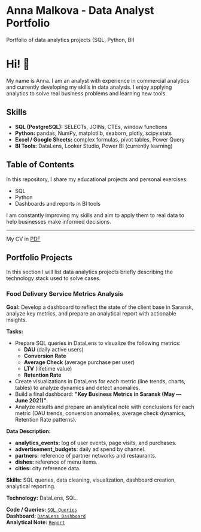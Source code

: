 # Anna Malkova - Data Analyst Portfolio
Portfolio of data analytics projects (SQL, Python, BI)
# Hi! 👋

My name is Anna. I am an analyst with experience in commercial analytics and currently developing my skills in data analysis. I enjoy applying analytics to solve real business problems and learning new tools.

## Skills
- **SQL (PostgreSQL):** SELECTs, JOINs, CTEs, window functions  
- **Python:** pandas, NumPy, matplotlib, seaborn, plotly, scipy.stats  
- **Excel / Google Sheets:** complex formulas, pivot tables, Power Query  
- **BI Tools:** DataLens, Looker Studio, Power BI (currently learning)  

## Table of Contents
In this repository, I share my educational projects and personal exercises:   
- SQL
- Python
- Dashboards and reports in BI tools

I am constantly improving my skills and aim to apply them to real data to help businesses make informed decisions.

---
My CV in [PDF](Anna_Malkova_CV.pdf)

## Portfolio Projects
In this section I will list data analytics projects briefly describing the technology stack used to solve cases.

### Food Delivery Service Metrics Analysis

**Goal:** Develop a dashboard to reflect the state of the client base in Saransk, analyze key metrics, and prepare an analytical report with actionable insights.

**Tasks:**
- Prepare SQL queries in DataLens to visualize the following metrics:  
  - **DAU** (daily active users)  
  - **Conversion Rate**  
  - **Average Check** (average purchase per user)  
  - **LTV** (lifetime value)  
  - **Retention Rate**
- Create visualizations in DataLens for each metric (line trends, charts, tables) to analyze dynamics and detect anomalies.  
- Build a final dashboard: **"Key Business Metrics in Saransk (May — June 2021)"**.  
- Analyze results and prepare an analytical note with conclusions for each metric (DAU trends, conversion anomalies, average check dynamics, Retention Rate patterns).

**Data Description:**  
- **analytics_events:** log of user events, page visits, and purchases.  
- **advertisement_budgets:** daily ad spend by channel.  
- **partners:** reference of partner networks and restaurants.  
- **dishes:** reference of menu items.  
- **cities:** city reference data.

**Skills:** SQL queries, data cleaning, visualization, dashboard creation, analytical reporting.

**Technology:** DataLens, SQL.

**Code / Queries:** [`SQL Queries`](DeliveryService_KPIs_Saranck.sql)  
**Dashboard:** [`DataLens Dashboard`](https://datalens.yandex/01cxdv7d0mm6l)  
**Analytical Note:** [`Report`](https://disk.yandex.kz/i/IlaU74xJs_LIrA)
